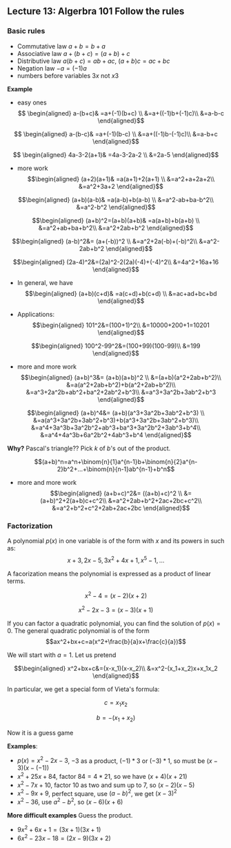 ## Lecture 13: Algerbra 101 Follow the rules

### Basic rules
* Commutative law $a+b=b+a$
* Associative law $a+(b+c)=(a+b)+c$
* Distributive law $a(b+c)=ab+ac$, $(a+b)c=ac+bc$
* Negation law $-a=(-1)a$
* numbers before variables $3x$ not $x3$


**Example**
* easy ones
$$
\begin{aligned}
a-(b+c)& =a+(-1)(b+c) \\
&=a+((-1)b+(-1)c)\\
&=a-b-c
\end{aligned}$$

$$
\begin{aligned}
a-(b-c)& =a+(-1)(b-c) \\
&=a+((-1)b-(-1)c)\\
&=a-b+c
\end{aligned}$$

$$
\begin{aligned}
4a-3-2(a+1)& =4a-3-2a-2 \\
&=2a-5
\end{aligned}$$

* more work
$$\begin{aligned}
(a+2)(a+1)& =a(a+1)+2(a+1) \\
&=a^2+a+2a+2\\
&=a^2+3a+2
\end{aligned}$$

$$\begin{aligned}
(a+b)(a-b)& =a(a-b)+b(a-b) \\
&=a^2-ab+ba-b^2\\
&=a^2-b^2
\end{aligned}$$

$$\begin{aligned}
(a+b)^2=(a+b)(a+b)& =a(a+b)+b(a+b) \\
&=a^2+ab+ba+b^2\\
&=a^2+2ab+b^2
\end{aligned}$$

$$\begin{aligned}
(a-b)^2&= (a+(-b))^2 \\
&=a^2+2a(-b)+(-b)^2\\
&=a^2-2ab+b^2
\end{aligned}$$

$$\begin{aligned}
(2a-4)^2&=(2a)^2-2(2a)(-4)+(-4)^2\\
&=4a^2+16a+16
\end{aligned}$$

* In general, we have 
$$\begin{aligned}
(a+b)(c+d)& =a(c+d)+b(c+d) \\
&=ac+ad+bc+bd
\end{aligned}$$

* Applications:
$$\begin{aligned}
101^2&=(100+1)^2\\
&=10000+200+1=10201
\end{aligned}$$

$$\begin{aligned}
100^2-99^2&=(100+99)(100-99)\\
&=199
\end{aligned}$$

* more and more work
$$\begin{aligned}
(a+b)^3&= (a+b)(a+b)^2 \\
&=(a+b)(a^2+2ab+b^2)\\
&=a(a^2+2ab+b^2)+b(a^2+2ab+b^2)\\
&=a^3+2a^2b+ab^2+ba^2+2ab^2+b^3\\
&=a^3+3a^2b+3ab^2+b^3
\end{aligned}$$

$$\begin{aligned}
(a+b)^4&= (a+b)(a^3+3a^2b+3ab^2+b^3) \\
&=a(a^3+3a^2b+3ab^2+b^3)+b(a^3+3a^2b+3ab^2+b^3)\\
&=a^4+3a^3b+3a^2b^2+ab^3+ba^3+3a^2b^2+3ab^3+b^4\\
&=a^4+4a^3b+6a^2b^2+4ab^3+b^4
\end{aligned}$$

**Why?** Pascal's triangle?? Pick $k$ of $b$'s out of the product.  

$$(a+b)^n=a^n+\binom{n}{1}a^{n-1}b+\binom{n}{2}a^{n-2}b^2+...+\binom{n}{n-1}ab^{n-1}+b^n$$

* more and more work
$$\begin{aligned}
(a+b+c)^2&= ((a+b)+c)^2 \\
&=(a+b)^2+2(a+b)c+c^2\\
&=a^2+2ab+b^2+2ac+2bc+c^2\\
&=a^2+b^2+c^2+2ab+2ac+2bc
\end{aligned}$$

### Factorization 
A polynomial $p(x)$ in one variable is of the form with $x$ and its powers in such as:
$$x+3,2x-5,3x^2+4x+1,x^{5}-1,...$$

A facorization means the polynomial is expressed as a product of linear terms.

$$x^2-4=(x-2)(x+2)$$

$$x^2-2x-3=(x-3)(x+1)$$

If you can factor a quadratic polynomial, you can find the solution of $p(x)=0$. The general quadratic polynomial is of the form 
$$ax^2+bx+c=a(x^2+\frac{b}{a}x+\frac{c}{a})$$

We will start with $a=1$. Let us pretend 


$$\begin{aligned}
x^2+bx+c&=(x-x_1)(x-x_2)\\
&=x^2-(x_1+x_2)x+x_1x_2
\end{aligned}$$

In particular, we get a special form of Vieta's formula:

$$c=x_1x_2$$

$$b=-(x_1+x_2)$$

Now it is a guess game

**Examples**:
* $p(x)=x^2-2x-3$, $-3$ as a product, $(-1)*3$ or $(-3)*1$, so must be $(x-3)(x-(-1))$
* $x^2+25x+84$, factor $84=4*21$, so we have $(x+4)(x+21)$
* $x^2-7x+10$, factor $10$ as two and sum up to $7$, so $(x-2)(x-5)$
* $x^2-9x+9$, perfect square, use $(a-b)^2$, we get $(x-3)^2$
* $x^2-36$, use $a^2-b^2$, so $(x-6)(x+6)$


**More difficult examples**
Guess the product. 

* $9x^2+6x+1=(3x+1)(3x+1)$
* $6x^2-23x-18=(2x-9)(3x+2)$
